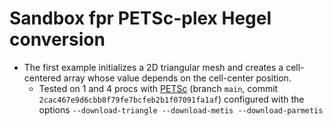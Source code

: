 # Sandbox fpr PETSc-plex Hegel conversion

- The first example initializes a 2D triangular mesh and creates a cell-centered array whose value depends on the cell-center position.
  - Tested on 1 and 4 procs with [PETSc](https://gitlab.com/petsc/petsc) (branch `main`, commit `2cac467e9d6cbb8f79fe7bcfeb2b1f07091fa1af`) configured with the options `--download-triangle --download-metis --download-parmetis`

